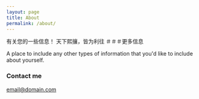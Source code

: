 ```yaml
---
layout: page
title: About
permalink: /about/
---
```


有关您的一些信息！
天下熙攘，皆为利往
＃＃＃更多信息

A place to include any other types of information that you'd like to include about yourself.

### Contact me

[email@domain.com](mailto:email@domain.com)
